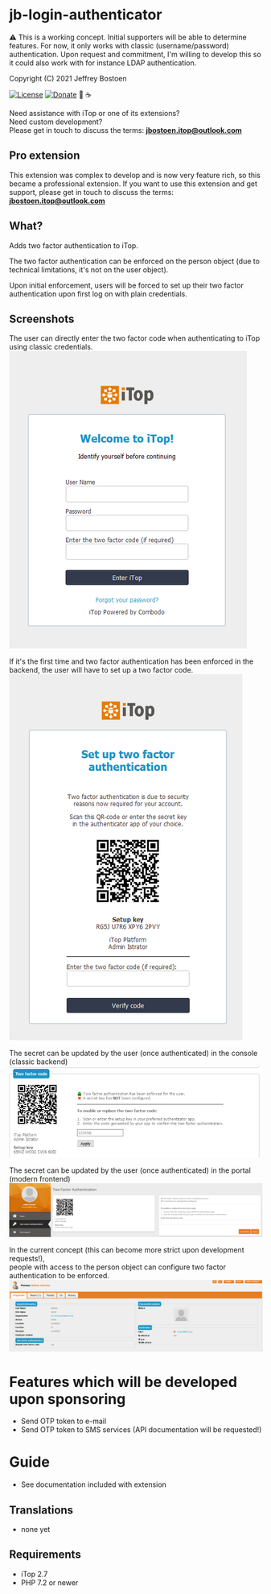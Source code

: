 # jb-login-authenticator

⚠ This is a working concept. Initial supporters will be able to determine features.
For now, it only works with classic (username/password) authentication.
Upon request and commitment, I'm willing to develop this so it could also work with for instance LDAP authentication.

Copyright (C) 2021 Jeffrey Bostoen

[![License](https://img.shields.io/github/license/jbostoen/iTop-custom-extensions)](https://github.com/jbostoen/iTop-custom-extensions/blob/master/license.md)
[![Donate](https://img.shields.io/badge/Donate-PayPal-green.svg)](https://www.paypal.me/jbostoen)
🍻 ☕

Need assistance with iTop or one of its extensions?  
Need custom development?  
Please get in touch to discuss the terms: **jbostoen.itop@outlook.com**

## Pro extension
This extension was complex to develop and is now very feature rich, so this became a professional extension.
If you want to use this extension and get support, please get in touch to discuss the terms: **jbostoen.itop@outlook.com**


## What?
Adds two factor authentication to iTop.

The two factor authentication can be enforced on the person object (due to technical limitations, it's not on the user object).

Upon initial enforcement, users will be forced to set up their two factor authentication upon first log on with plain credentials.


## Screenshots

The user can directly enter the two factor code when authenticating to iTop using classic credentials.
![Login form - user can enter two factor code](screenshots/20210305_login.png)


If it's the first time and two factor authentication has been enforced in the backend, the user will have to set up a two factor code.
![Initial set up](screenshots/20210305_first_setup_when_enforced.png)


The secret can be updated by the user (once authenticated) in the console (classic backend)
![Backend preferences](screenshots/20210305_console_preferences.png)

The secret can be updated by the user (once authenticated) in the portal (modern frontend)
![Portal preferences](screenshots/20210305_portal_preferences.png)

In the current concept (this can become more strict upon development requests!),  
people with access to the person object can configure two factor authentication to be enforced.
![Enforce two factor authentication](screenshots/20210305_person.png)

# Features which will be developed upon sponsoring

* Send OTP token to e-mail
* Send OTP token to SMS services (API documentation will be requested!)


# Guide
* See documentation included with extension


## Translations
* none yet


## Requirements
* iTop 2.7
* PHP 7.2 or newer

